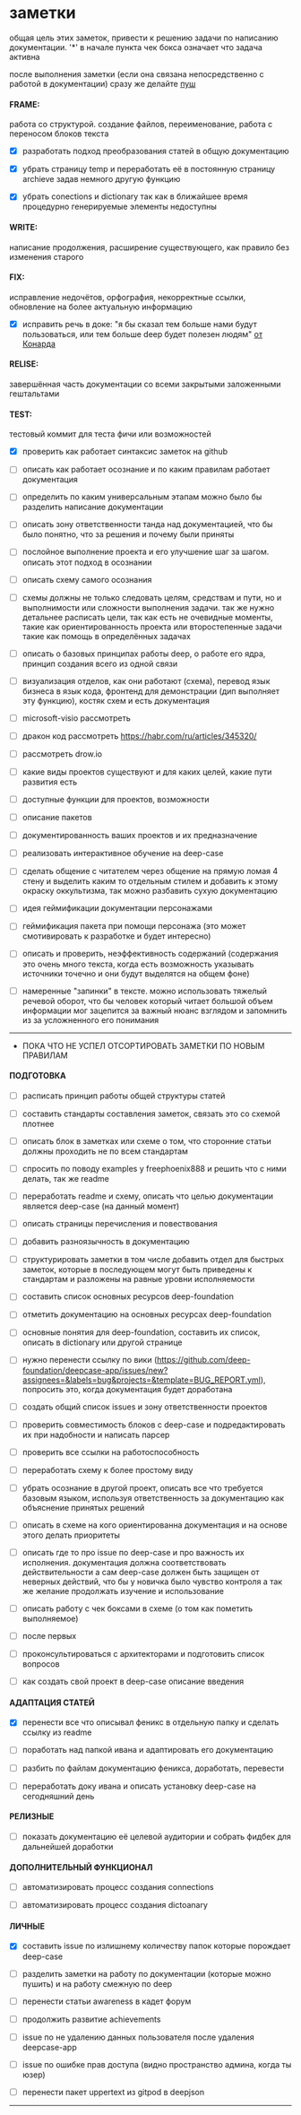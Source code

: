 # заметки
общая цель этих заметок, привести к решению задачи по написанию документации. '\*' в начале пункта чек бокса означает что задача активна

после выполнения заметки (если она связана непосредственно с работой в документации) сразу же делайте [пуш](git.md#ПУШИ)


#### FRAME: 
работа со структурой. создание файлов, переименование, работа с переносом блоков текста
- [x] разработать подход преобразования статей в общую документацию
- [x] убрать страницу temp и переработать её в постоянную страницу archieve задав немного другую функцию
- [x] убрать conections и dictionary так как в ближайшее время процедурно генерируемые элементы недоступны


#### WRITE: 
написание продолжения, расширение существующего, как правило без изменения старого


#### FIX:
исправление недочётов, орфография, некорректные ссылки, обновление на более актуальную информацию
- [x] исправить речь в доке: "я бы сказал тем больше нами будут пользоваться, или тем больше deep будет полезен людям" [от Конарда](https://discord.com/channels/739430470345031692/851241690261487657/1144274592383369236)


#### RELISE:
завершённая часть документации со всеми закрытыми заложенными гештальтами


#### TEST:
тестовый коммит для теста фичи или возможностей
- [x] проверить как работает синтаксис заметок на github 
- [ ] описать как работает осознание и по каким правилам работает документация
- [ ] определить по каким универсальным этапам можно было бы разделить написание документации
- [ ] описать зону ответственности танда над документацией, что бы было понятно, что за решения и почему были приняты
- [ ] послойное выполнение проекта и его улучшение шаг за шагом. описать этот подход в осознании
- [ ] описать схему самого осознания
- [ ] схемы должны не только следовать целям, средствам и пути, но и выполнимости или сложности выполнения задачи. так же нужно детальнее расписать цели, так как есть не очевидные моменты, такие как ориентированность проекта или второстепенные задачи такие как помощь в определённых задачах
- [ ] описать о базовых принципах работы deep, о работе его ядра, принцип создания всего из одной связи
- [ ] визуализация отделов, как они работают (схема), перевод язык бизнеса в язык кода, фронтенд для демонстрации (дип выполняет эту функцию), костяк схем и есть документация
- [ ] microsoft-visio рассмотреть
- [ ] дракон код рассмотреть https://habr.com/ru/articles/345320/
- [ ] рассмотреть drow.io
- [ ] какие виды проектов существуют и для каких целей, какие пути развития есть
- [ ] доступные функции для проектов, возможности
- [ ] описание пакетов
- [ ] документированность ваших проектов и их предназначение
- [ ] реализовать интерактивное обучение на deep-case
- [ ] сделать общение с читателем через общение на прямую ломая 4 стену и выделить каким то отдельным стилем и добавить к этому окраску оккультизма, так можно разбавить сухую документацию
- [ ] идея геймификации документации персонажами
- [ ] геймификация пакета при помощи персонажа (это может смотивировать к разработке и будет интересно)
- [ ] описать и проверить, неэффективность содержаний (содержания это очень много текста, когда есть возможность указывать источники точечно и они будут выделятся на общем фоне)
- [ ] намеренные "запинки" в тексте. можно использовать тяжелый речевой оборот, что бы человек который читает большой объем информации мог зацепится за важный нюанс взглядом и запомнить из за усложненного его понимания


---
* ПОКА ЧТО НЕ УСПЕЛ ОТСОРТИРОВАТЬ ЗАМЕТКИ ПО НОВЫМ ПРАВИЛАМ


#### ПОДГОТОВКА
- [ ] расписать принцип работы общей структуры статей
- [ ] составить стандарты составления заметок, связать это со схемой плотнее
- [ ] описать блок в заметках или схеме о том, что сторонние статьи должны проходить не по всем стандартам
- [ ] спросить по поводу examples у freephoenix888 и решить что с ними делать, так же readme
- [ ] переработать readme и схему, описать что целью документации является deep-case (на данный момент)
- [ ] описать страницы перечисления и повествования
- [ ] добавить разноязычность в документацию
- [ ] структурировать заметки в том числе добавить отдел для быстрых заметок, которые в последующем могут быть приведены к стандартам и разложены на равные уровни исполняемости
- [ ] составить список основных ресурсов deep-foundation
- [ ] отметить документацию на основных ресурсах deep-foundation
- [ ] основные понятия для deep-foundation, составить их список, описать в dictionary или другой странице
- [ ] нужно перенести ссылку по вики (https://github.com/deep-foundation/deepcase-app/issues/new?assignees=&labels=bug&projects=&template=BUG_REPORT.yml), попросить это, когда документация будет доработана
- [ ] создать общий список issues и зону ответственности проектов
- [ ] проверить совместимость блоков с deep-case и подредактировать их при надобности и написать парсер
- [ ] проверить все ссылки на работоспособность
- [ ] переработать схему к более простому виду
- [ ] убрать осознание в другой проект, описать все что требуется базовым языком, используя ответственность за документацию как объяснение принятых решений
- [ ] описать в схеме на кого ориентированна документация и на основе этого делать приоритеты
- [ ] описать где то про issue по deep-case и про важность их исполнения. документация должна соответствовать действительности а сам deep-case должен быть защищен от неверных действий, что бы у новичка было чувство контроля а так же желание продолжать изучение и использование
- [ ] описать работу с чек боксами в схеме (о том как пометить выполняемое)
- [ ] после первых
- [ ] проконсультироваться с архитекторами и подготовить список вопросов
- [ ] как создать свой проект в deep-case описание введения


#### АДАПТАЦИЯ СТАТЕЙ
- [x] перенести все что описывал феникс в отдельную папку и сделать ссылку из readme
- [ ] поработать над папкой ивана и адаптировать его документацию
- [ ] разбить по файлам документацию феникса, доработать, перевести
- [ ] переработать доку ивана и описать установку deep-case на сегодняшний день


#### РЕЛИЗНЫЕ
- [ ] показать документацию её целевой аудитории и собрать фидбек для дальнейшей доработки


#### ДОПОЛНИТЕЛЬНЫЙ ФУНКЦИОНАЛ
- [ ] автоматизировать процесс создания connections
- [ ] автоматизировать процесс создания dictoanary


#### ЛИЧНЫЕ
- [x] составить issue по излишнему количеству папок которые порождает deep-case
- [ ] разделить заметки на работу по документации (которые можно пушить) и на работу смежную по deep
- [ ] перенести статьи awareness в кадет форум
- [ ] продолжить развитие achievements
- [ ] issue по не удалению данных пользователя после удаления deepcase-app
- [ ] issue по ошибке прав доступа (видно пространство админа, когда ты юзер)
- [ ] перенести пакет uppertext из gitpod в deepjson


---